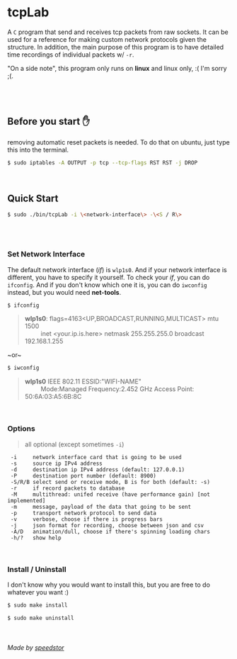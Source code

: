 # tcpLab 
A `C` program that send and receives tcp packets from raw sockets. It can be used for a reference for making custom network protocols given the structure. In addition, the main purpose of this program is to have detailed time recordings of individual packets w/ `-r`.

"On a side note", this program only runs on **linux** and linux only, :( I'm sorry ;(.
<br/><br/><br/><br/>

## Before you start :hand:
removing automatic reset packets is needed. To do that on ubuntu, just type this into the terminal.
```bash
$ sudo iptables -A OUTPUT -p tcp --tcp-flags RST RST -j DROP
```
<br/>

## Quick Start
```bash
$ sudo ./bin/tcpLab -i \<network-interface\> -\<S / R\>
```
<br/><br/>


### Set Network Interface
The default network interface (*if*) is `wlp1s0`. And if your network interface is different, you have to specify it yourself. To check your *if*, you can do `ifconfig`. And if you don't know which one it is, you can do `iwconfig` instead, but you would need **net-tools**.
```bash
$ ifconfig
```
> **wlp1s0**: flags=4163<UP,BROADCAST,RUNNING,MULTICAST>  mtu 1500<br/>
> &nbsp;&nbsp;&nbsp;&nbsp;&nbsp;&nbsp;&nbsp;&nbsp;&nbsp;inet <your.ip.is.here>  netmask 255.255.255.0  broadcast 192.168.1.255

~or~

```bash
$ iwconfig
```
> **wlp1s0**  IEEE 802.11  ESSID:"WIFI-NAME"  
> &nbsp;&nbsp;&nbsp;&nbsp;&nbsp;&nbsp;&nbsp;&nbsp;&nbsp;Mode:Managed  Frequency:2.452 GHz  Access Point: 50:6A:03:A5:6B:8C   

<br/>

### Options
> all optional (except sometimes `-i`)
```
 -i     network interface card that is going to be used
 -s     source ip IPv4 address
 -d     destination ip IPv4 address (default: 127.0.0.1)
 -P     destination port number (default: 8900)
 -S/R/B select send or receive mode, B is for both (default: -s)
 -r     if record packets to database
 -M     multithread: unifed receive (have performance gain) [not implemented]
 -m     message, payload of the data that going to be sent
 -p     transport network protocol to send data
 -v     verbose, choose if there is progress bars
 -j     json format for recording, choose between json and csv 
 -A/D   animation/dull, choose if there's spinning loading chars
 -h/?   show help
```

<br/>

### Install / Uninstall
I don't know why you would want to install this, but you are free to do whatever you want :)
```bash
$ sudo make install

$ sudo make uninstall
```
<br/>

###### Made by [speedstor](https://speedstor.net)
